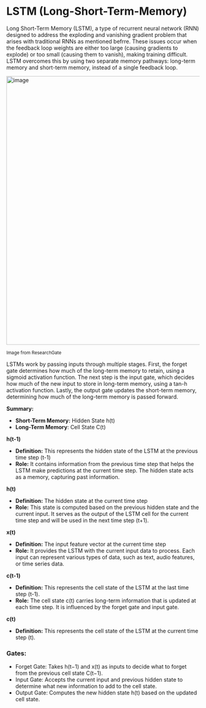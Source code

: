 # LSTM (Long-Short-Term-Memory)

Long Short-Term Memory (LSTM), a type of recurrent neural network (RNN) designed to address the exploding and vanishing gradient problem that arises with traditional RNNs as mentioned befrre. These issues occur when the feedback loop weights are either too large (causing gradients to explode) or too small (causing them to vanish), making training difficult. LSTM overcomes this by using two separate memory pathways: long-term memory and short-term memory, instead of a single feedback loop.

<img width="700" alt="image" src="https://github.com/user-attachments/assets/7460adbf-5190-4d32-b3a2-f1e87cba8511">

<sup>Image from ResearchGate</sup>

LSTMs work by passing inputs through multiple stages. First, the forget gate determines how much of the long-term memory to retain, using a sigmoid activation function. The next step is the input gate, which decides how much of the new input to store in long-term memory, using a tan-h activation function. Lastly, the output gate updates the short-term memory, determining how much of the long-term memory is passed forward.

**Summary:**
- **Short-Term Memory:** Hidden State  h(t)
- **Long-Term Memory**: Cell State C(t)

**h(t-1)**
- **Definition:** This represents the hidden state of the LSTM at the previous time step (t-1)
- **Role:** It contains information from the previous time step that helps the LSTM make predictions at the current time step. The hidden state acts as a memory, capturing past information.

**h(t)**
- **Definition:** The hidden state at the current time step
- **Role:** This state is computed based on the previous hidden state and the current input. It serves as the output of the LSTM cell for the current time step and will be used in the next time step (t+1).

**x(t)**
- **Definition:** The input feature vector at the current time step 
- **Role:** It provides the LSTM with the current input data to process. Each input can represent various types of data, such as text, audio features, or time series data.

**c(t-1)**
- **Definition:** This represents the cell state of the LSTM at the last time step (t-1).
- **Role:** The cell state c(t) carries long-term information that is updated at each time step. It is influenced by the forget gate and input gate.

**c(t)**
- **Definition:** This represents the cell state of the LSTM at the current time step (t).

### Gates:
- Forget Gate: Takes h(t−1) and x(t) as inputs to decide what to forget from the previous cell state C(t−1).
- Input Gate: Accepts the current input and previous hidden state to determine what new information to add to the cell state.
- Output Gate: Computes the new hidden state h(t) based on the updated cell state. 

